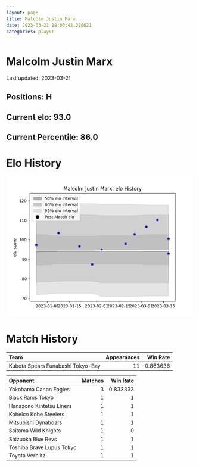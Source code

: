 ```yaml
---  
layout: page  
title: Malcolm Justin Marx  
date: 2023-03-21 18:00:42.380621  
categories: player  
---
```

# Malcolm Justin Marx


Last updated: 2023-03-21
## Positions: H

## Current elo: 93.0

## Current Percentile: 86.0

# Elo History


![elo history](history_MalcolmJustinMarx.png)
# Match History


| Team                              |   Appearances |   Win Rate |
|:----------------------------------|--------------:|-----------:|
| Kubota Spears Funabashi Tokyo-Bay |            11 |   0.863636 |

| Opponent                  |   Matches |   Win Rate |
|:--------------------------|----------:|-----------:|
| Yokohama Canon Eagles     |         3 |   0.833333 |
| Black Rams Tokyo          |         1 |   1        |
| Hanazono Kintetsu Liners  |         1 |   1        |
| Kobelco Kobe Steelers     |         1 |   1        |
| Mitsubishi Dynaboars      |         1 |   1        |
| Saitama Wild Knights      |         1 |   0        |
| Shizuoka Blue Revs        |         1 |   1        |
| Toshiba Brave Lupus Tokyo |         1 |   1        |
| Toyota Verblitz           |         1 |   1        |